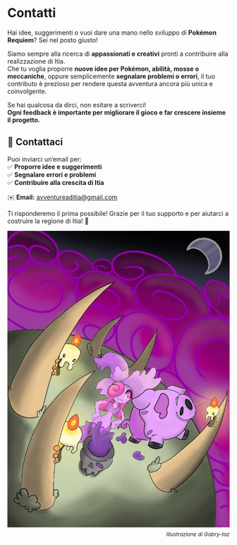 # Contatti

Hai idee, suggerimenti o vuoi dare una mano nello sviluppo di **Pokémon Requiem**? Sei nel posto giusto! <br />

Siamo sempre alla ricerca di **appassionati e creativi** pronti a contribuire alla realizzazione di Itia. <br />
Che tu voglia proporre **nuove idee per Pokémon, abilità, mosse o meccaniche**, oppure semplicemente **segnalare problemi o errori**, il tuo contributo è prezioso per rendere questa avventura ancora più unica e coinvolgente. <br />

Se hai qualcosa da dirci, non esitare a scriverci! <br />
**Ogni feedback è importante per migliorare il gioco e far crescere insieme il progetto.** <br />

## 📩 Contattaci  
Puoi inviarci un’email per: <br />
✅ **Proporre idee e suggerimenti** <br />
✅ **Segnalare errori e problemi** <br />
✅ **Contribuire alla crescita di Itia** <br />

✉️ **Email:** [avventureaditia@gmail.com](mailto:avventureaditia@gmail.com)  <br />

Ti risponderemo il prima possibile! Grazie per il tuo supporto e per aiutarci a costruire la regione di Itia! 💙


<img alt="Gabry-taz" src="img/home/gabry-taz.png">
<p style="font-size: 12px; text-align: right; margin-top: 5px;"><em>Illustrazione di Gabry-taz</em></p>
